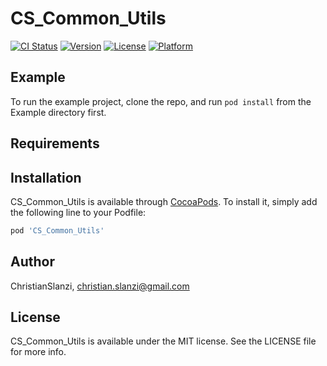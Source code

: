 # CS_Common_Utils

[![CI Status](https://img.shields.io/travis/ChristianSlanzi/CS_Common_Utils.svg?style=flat)](https://travis-ci.org/ChristianSlanzi/CS_Common_Utils)
[![Version](https://img.shields.io/cocoapods/v/CS_Common_Utils.svg?style=flat)](https://cocoapods.org/pods/CS_Common_Utils)
[![License](https://img.shields.io/cocoapods/l/CS_Common_Utils.svg?style=flat)](https://cocoapods.org/pods/CS_Common_Utils)
[![Platform](https://img.shields.io/cocoapods/p/CS_Common_Utils.svg?style=flat)](https://cocoapods.org/pods/CS_Common_Utils)

## Example

To run the example project, clone the repo, and run `pod install` from the Example directory first.

## Requirements

## Installation

CS_Common_Utils is available through [CocoaPods](https://cocoapods.org). To install
it, simply add the following line to your Podfile:

```ruby
pod 'CS_Common_Utils'
```

## Author

ChristianSlanzi, christian.slanzi@gmail.com

## License

CS_Common_Utils is available under the MIT license. See the LICENSE file for more info.
